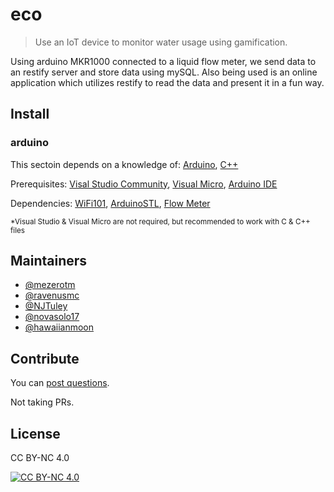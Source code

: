 # eco
> Use an IoT device to monitor water usage using gamification.

Using arduino MKR1000 connected to a liquid flow meter, we send data to an restify server and store data using mySQL.
Also being used is an online application which utilizes restify to read the data and present it in a fun way.


## Install
### arduino
This sectoin depends on a knowledge of: [Arduino](https://www.arduino.cc/en/Reference/HomePage), [C++](http://www.cplusplus.com/)

Prerequisites: [Visal Studio Community](https://www.visualstudio.com/vs/community/), [Visual Micro](http://www.visualmicro.com/), [Arduino IDE](https://www.arduino.cc/en/Main/OldSoftwareReleases)

Dependencies: [WiFi101](https://www.arduino.cc/en/Reference/WiFi101), [ArduinoSTL](https://github.com/mike-matera/ArduinoSTL), [Flow Meter](http://diyhacking.com/projects/FlowMeterDIY.ino)

<sub>*Visual Studio & Visual Micro are not required, but recommended to work with C & C++ files</sub>

## Maintainers
- [@mezerotm](https://github.com/mezerotm)
- [@ravenusmc](https://github.com/ravenusmc)
- [@NJTuley](https://github.com/NJTuley)
- [@novasolo17](https://github.com/novasolo17)
- [@hawaiianmoon](https://github.com/hawaiianmoon)

## Contribute
You can [post questions](https://github.com/mezerotm/eco/issues).

Not taking PRs.

## License
CC BY-NC 4.0

[![CC BY-NC 4.0](https://i.creativecommons.org/l/by-nc/4.0/80x15.png)](https://creativecommons.org/licenses/by-nc/4.0/legalcode)
